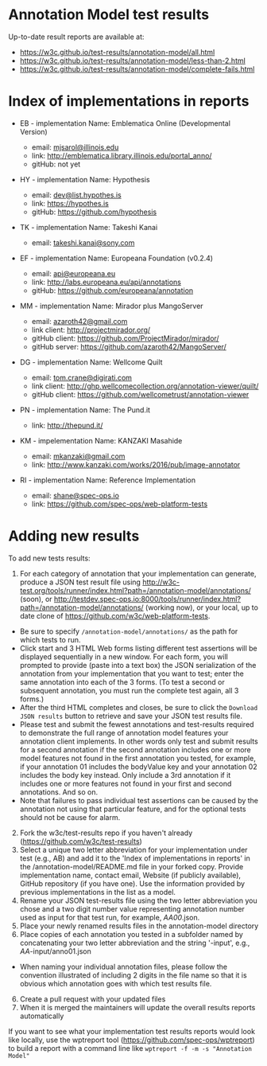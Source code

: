 Annotation Model test results
=============================

Up-to-date result reports are available at:

* https://w3c.github.io/test-results/annotation-model/all.html
* https://w3c.github.io/test-results/annotation-model/less-than-2.html
* https://w3c.github.io/test-results/annotation-model/complete-fails.html

Index of implementations in reports
===================================

* EB - implementation Name: Emblematica Online (Developmental Version)
  * email: mjsarol@illinois.edu
  * link: http://emblematica.library.illinois.edu/portal_anno/
  * gitHub: not yet

* HY - implementation Name: Hypothesis
  * email: dev@list.hypothes.is
  * link: https://hypothes.is
  * gitHub: https://github.com/hypothesis

* TK - implementation Name: Takeshi Kanai
  * email: takeshi.kanai@sony.com

* EF - implementation Name: Europeana Foundation (v0.2.4)
  * email: api@europeana.eu
  * link: http://labs.europeana.eu/api/annotations
  * gitHub: https://github.com/europeana/annotation

* MM - implementation Name: Mirador plus MangoServer
  * email: azaroth42@gmail.com
  * link client: http://projectmirador.org/
  * gitHub client: https://github.com/ProjectMirador/mirador/
  * gitHub server: https://github.com/azaroth42/MangoServer/ 
  
* DG - implementation Name: Wellcome Quilt
  * email: tom.crane@digirati.com
  * link client: http://ghp.wellcomecollection.org/annotation-viewer/quilt/
  * gitHub client: https://github.com/wellcometrust/annotation-viewer

* PN - implementation Name: The Pund.it
  * link: http://thepund.it/

* KM - impelementation Name: KANZAKI Masahide
  * email: mkanzaki@gmail.com
  * link: http://www.kanzaki.com/works/2016/pub/image-annotator

* RI - implementation Name: Reference Implementation
  * email: shane@spec-ops.io
  * link: https://github.com/spec-ops/web-platform-tests


Adding new results
==================

To add new tests results:

1. For each category of annotation that your implementation can generate, produce a JSON test result file using http://w3c-test.org/tools/runner/index.html?path=/annotation-model/annotations/ (soon), or http://testdev.spec-ops.io:8000/tools/runner/index.html?path=/annotation-model/annotations/ (working now), or your local, up to date clone of https://github.com/w3c/web-platform-tests.
  * Be sure to specify `/annotation-model/annotations/` as the path for which tests to run.
  * Click start and 3 HTML Web forms listing different test assertions will be displayed sequentially in a new window. For each form, you will prompted to provide (paste into a text box) the JSON serialization of the annotation from your implementation that you want to test; enter the same annotation into each of the 3 forms. (To test a second or subsequent annotation, you must run the complete test again, all 3 forms.)
  * After the third HTML completes and closes, be sure to click the `Download JSON results` button to retrieve and save your JSON test results file.
  * Please test and submit the fewest annotations and test-results required to demonstrate the full range of annotation model features your annotation client implements. In other words only test and submit results for a second annotation if the second annotation includes one or more model features not found in the first annotation you tested, for example, if your annotation 01 includes the bodyValue key and your annotation 02 includes the body key instead. Only include a 3rd annotation if it includes one or more features not found in your first and second annotations. And so on.  
  * Note that failures to pass individual test assertions can be caused by the annotation not using that particular feature, and for the optional tests should not be cause for alarm.
2. Fork the w3c/test-results repo if you haven't already (https://github.com/w3c/test-results)
3. Select a unique two letter abbreviation for your implementation under test (e.g., AB) and add it to the 'Index of implementations in reports' in the /annotation-model/README.md file in your forked copy. Provide implementation name, contact email, Website (if publicly available), GitHub repository (if you have one). Use the information provided by previous implementations in the list as a model.
4. Rename your JSON test-results file using the two letter abbreviation you chose and a two digit number value representing annotation number used as input for that test run, for example, _AA00_.json.
5. Place your newly renamed results files in the annotation-model directory
6. Place copies of each annotation you tested in a subfolder named by concatenating your two letter abbreviation and the string '-input', e.g., _AA_-input/anno01.json
  * When naming your individual annotation files, please follow the convention illustrated of including 2 digits in the file name so that it is obvious which annotation goes with which test results file. 
6. Create a pull request with your updated files
7. When it is merged the maintainers will update the overall results reports automatically

If you want to see what your implementation test results reports would look like locally, use the wptreport tool (https://github.com/spec-ops/wptreport) to build a 
report with a command line like `wptreport -f -m -s "Annotation Model"`

